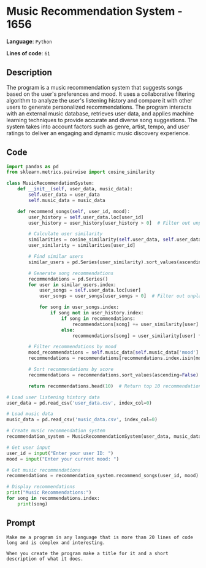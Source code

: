 # Music Recommendation System - 1656

**Language**: `Python`

**Lines of code**: `61`

## Description

The program is a music recommendation system that suggests songs based on the user's preferences and mood. It uses a collaborative filtering algorithm to analyze the user's listening history and compare it with other users to generate personalized recommendations. The program interacts with an external music database, retrieves user data, and applies machine learning techniques to provide accurate and diverse song suggestions. The system takes into account factors such as genre, artist, tempo, and user ratings to deliver an engaging and dynamic music discovery experience.

## Code

``` Python
import pandas as pd
from sklearn.metrics.pairwise import cosine_similarity

class MusicRecommendationSystem:
    def __init__(self, user_data, music_data):
        self.user_data = user_data
        self.music_data = music_data

    def recommend_songs(self, user_id, mood):
        user_history = self.user_data.loc[user_id]
        user_history = user_history[user_history > 0]  # Filter out unplayed songs

        # Calculate user similarity
        similarities = cosine_similarity(self.user_data, self.user_data)
        user_similarity = similarities[user_id]

        # Find similar users
        similar_users = pd.Series(user_similarity).sort_values(ascending=False)[1:]

        # Generate song recommendations
        recommendations = pd.Series()
        for user in similar_users.index:
            user_songs = self.user_data.loc[user]
            user_songs = user_songs[user_songs > 0]  # Filter out unplayed songs

            for song in user_songs.index:
                if song not in user_history.index:
                    if song in recommendations:
                        recommendations[song] += user_similarity[user] * user_songs[song]
                    else:
                        recommendations[song] = user_similarity[user] * user_songs[song]

        # Filter recommendations by mood
        mood_recommendations = self.music_data[self.music_data['mood'] == mood]
        recommendations = recommendations[recommendations.index.isin(mood_recommendations.index)]

        # Sort recommendations by score
        recommendations = recommendations.sort_values(ascending=False)

        return recommendations.head(10)  # Return top 10 recommendations

# Load user listening history data
user_data = pd.read_csv('user_data.csv', index_col=0)

# Load music data
music_data = pd.read_csv('music_data.csv', index_col=0)

# Create music recommendation system
recommendation_system = MusicRecommendationSystem(user_data, music_data)

# Get user input
user_id = input("Enter your user ID: ")
mood = input("Enter your current mood: ")

# Get music recommendations
recommendations = recommendation_system.recommend_songs(user_id, mood)

# Display recommendations
print("Music Recommendations:")
for song in recommendations.index:
    print(song)

```

## Prompt

```
Make me a program in any language that is more than 20 lines of code long and is complex and interesting.

When you create the program make a title for it and a short description of what it does.
```